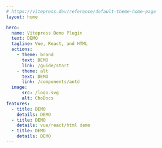 ```yaml
---
# https://vitepress.dev/reference/default-theme-home-page
layout: home

hero:
  name: Vitepress Demo Plugin
  text: DEMO
  tagline: Vue, React, and HTML
  actions:
    - theme: brand
      text: DEMO
      link: /guide/start
    - theme: alt
      text: DEMO
      link: /components/antd
  image:
      src: /logo.svg
      alt: ChoDocs
features:
  - title: DEMO
    details: DEMO
  - title: DEMO
    details: vue/react/html demo
  - title: DEMO
    details: DEMO
---
```

